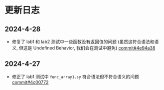 # 更新日志

## 2024-4-28

- 修复了 lab1 和 lab2 测试中一些函数没有返回值的问题 (虽然这符合语法和语义, 但这是 Undefined Behavior, 我们会在测试中避免) [commit#4e94a38](https://git.zju.edu.cn/accsys/accipit/-/commit/4e94a38f0adc7a96eafd09cdb8f0574363fcec32)

## 2024-4-27

- 修正了 lab1 测试中 `func_array1.sy` 符合语法但不符合语义的问题 [commit#4c00772](https://git.zju.edu.cn/accsys/accipit/-/commit/4c00772bb3334f5e918214bec2459cd16a374d3c)

